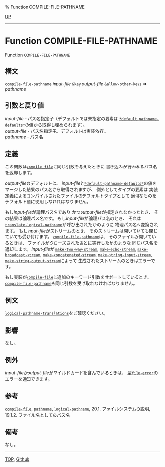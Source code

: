 % Function COMPILE-FILE-PATHNAME

[UP](24.2.html)  

---

# Function **COMPILE-FILE-PATHNAME**


Function `COMPILE-FILE-PATHNAME`


## 構文

`compile-file-pathname` *input-file* `&key` *output-file* `&allow-other-keys`
 => *pathname*


## 引数と戻り値

*input-file* - パス名指定子（デフォルトでは未指定の要素は
[`*default-pathname-defaults*`](19.4.default-pathname-defaults.html)の値から取得し埋められます）。  
*output-file* - パス名指定子。デフォルトは実装依存。  
*pathname* - パス名


## 定義

この関数は[`compile-file`](24.2.compile-file.html)に同じ引数を与えたときに
書き込みが行われるパス名を返却します。

*output-file*のデフォルトは、
*input-file*と[`*default-pathname-defaults*`](19.4.default-pathname-defaults.html)の値を
マージした結果のパス名から取得されますが、
例外としてタイプの要素は
実装定義によるコンパイルされたファイルのデフォルトタイプとして
適切なものをデフォルト値に使用しなければなりません。

もし*input-file*が論理パス名であり
かつ*output-file*が指定されなかったとき、
その結果は論理パス名です。
もし*input-file*が論理パス名のとき、
それは[`translate-logical-pathname`](19.4.translate-logical-pathname.html)が呼び出されたかのように
物理パス名へ変換されます。
もし*input-file*がストリームのとき、
そのストリームは開いていても閉じていても受け付けます。
[`compile-file-pathname`](24.2.compile-file-pathname.html)は、
そのファイルが開いているときは、
ファイルがクローズされたあとに実行したかのような
同じパス名を返却します。
*input-file*が
[`make-two-way-stream`](21.2.make-two-way-stream.html),
[`make-echo-stream`](21.2.make-echo-stream.html),
[`make-broadcast-stream`](21.2.make-broadcast-stream.html),
[`make-concatenated-stream`](21.2.make-concatenated-stream.html),
[`make-string-input-stream`](21.2.make-string-input-stream.html),
[`make-string-output-stream`](21.2.make-string-output-stream.html)によって
生成されたストリームのときはエラーです。

もし実装が[`compile-file`](24.2.compile-file.html)に追加のキーワード引数をサポートしているとき、
[`compile-file-pathname`](24.2.compile-file-pathname.html)も同じ引数を受け取れなければなりません。


## 例文

[`logical-pathname-translations`](19.4.logical-pathname-translations.html)をご確認ください。


## 影響

なし。


## 例外

*input-file*か*output-file*がワイルドカードを含んでいるときは、
型[`file-error`](20.2.file-error.html)のエラーを通知できます。


## 参考

[`compile-file`](24.2.compile-file.html),
[`pathname`](19.4.pathname-system-class.html),
[`logical-pathname`](19.4.logical-pathname-system-class.html),
20.1. ファイルシステムの説明,
19.1.2. ファイル名としてのパス名


## 備考

なし。


---
[TOP](index.html),  [Github](https://github.com/nptcl/npt-japanese)

